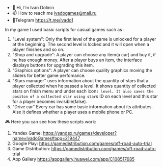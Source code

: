 - 👋 Hi, I’m Ivan Dolinin
- 📫 How to reach me ivadogames@mail.ru
- 📩Telegram https://t.me/ivado1

In my game I used basic scripts for casual games such as : 
1) "Level system": Only the first level of the game is unlocked for a player at the beginning. The second level is locked and it will open when a player finishes and so on. 
2) "Shop and upgrade": A player can choose any item(a car) and buy it, if he has enough money. After a player buys an item, the interface displays buttons for upgrading this item.
3) "Graphics options": A player can choose quality graphics moving the sliders for better game perfomance.
4) "Stars manager" uses information about the quantity of stars that a player collected when he passed a level. It shows quantity of collected stars on finish menu and under each icon`s level. It also saves the positon of a collected star using star`s ID on each level and this star for a player becomes invisible(false).
5) "Drive car" Every car has some basic information about its attributes. Also it defines whether a player uses a mobile phone or PC. 

🎮 Here you can see how these scripts work: 
1) Yandex Game: https://yandex.ru/games/developer?name=IvadoGames#app=219447
2) Google Play: https://gamedistribution.com/games/off-road-auto-trial
3) Game Distribution: https://gamedistribution.com/games/off-road-auto-trial
4) App Gallery https://appgallery.huawei.com/app/C108517685
